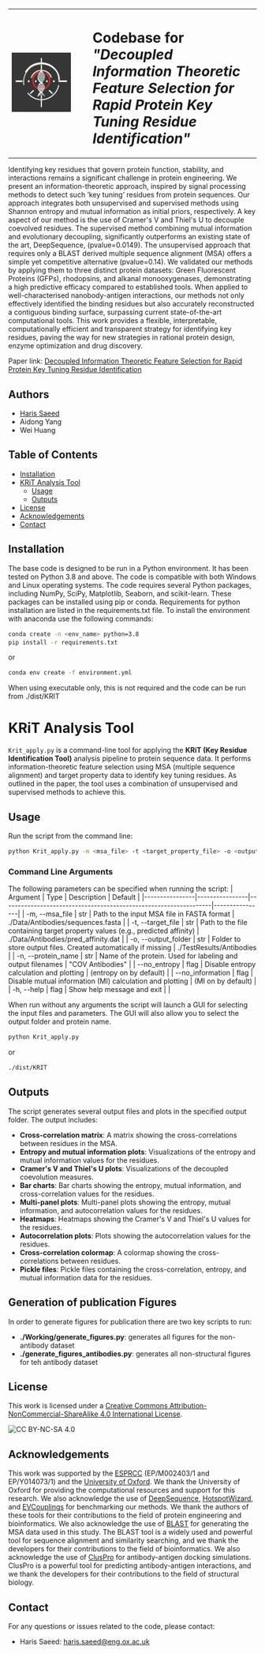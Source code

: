 <table>
  <tr>
    <td width="150">
      <img src="KRIT.png" alt="Project Logo" width="120"/>
    </td>
    <td>
      <h1>
        Codebase for <em>"Decoupled Information Theoretic Feature Selection for Rapid Protein Key Tuning Residue Identification"</em>
      </h1>
    </td>
  </tr>
</table>



Identifying key residues that govern protein function, stability, and interactions remains a significant challenge in protein engineering. We present an information-theoretic approach, inspired by signal processing methods to detect such ‘key tuning’ residues from protein sequences. Our approach integrates both unsupervised and supervised methods using Shannon entropy and mutual information as initial priors, respectively. A key aspect of our method is the use of Cramer's V and Thiel's U to decouple coevolved residues. The supervised method combining mutual information and evolutionary decoupling,  significantly outperforms an existing state of the art, DeepSequence, (pvalue=0.0149). The unsupervised approach that requires only a BLAST derived multiple sequence alignment (MSA) offers a simple yet competitive alternative (pvalue=0.14). We validated our methods by applying them to three distinct protein datasets: Green Fluorescent Proteins (GFPs), rhodopsins, and alkanal monooxygenases, demonstrating a high predictive efficacy compared to established tools. When applied to well-characterised nanobody-antigen interactions, our methods not only effectively identified the binding residues but also accurately reconstructed a contiguous binding surface, surpassing current state-of-the-art computational tools. This work provides a flexible, interpretable, computationally efficient and transparent strategy for identifying key residues, paving the way for new strategies in rational protein design, enzyme optimization and drug discovery.

Paper link: [Decoupled Information Theoretic Feature Selection for Rapid Protein Key Tuning Residue Identification](https://doi.org/10.1101/2025.05.28.653817)

## Authors
- [Haris Saeed](https://hs280portfolio.netlify.app/)
- Aidong Yang
- Wei Huang

## Table of Contents
- [Installation](#installation)
- [KRiT Analysis Tool](#krit-analysis-tool)
    - [Usage](#usage)
    - [Outputs](#outputs)
- [License](#license)
- [Acknowledgements](#acknowledgements)
- [Contact](#contact)

## Installation
The base code is designed to be run in a Python environment. It has been tested on Python 3.8 and above. The code is compatible with both Windows and Linux operating systems. The code requires several Python packages, including NumPy, SciPy, Matplotlib, Seaborn, and scikit-learn. These packages can be installed using pip or conda. Requirements for python installation are listed in the requirements.txt file. To install the environment with anaconda use the following commands:

```bash
conda create -n <env_name> python=3.8
pip install -r requirements.txt
```
or 
```bash
conda env create -f environment.yml
```

When using executable only, this is not required and the code can be run from ./dist/KRIT 

# KRiT Analysis Tool
`Krit_apply.py` is a command-line tool for applying the **KRiT (Key Residue Identification Tool)** analysis pipeline to protein sequence data. It performs information-theoretic feature selection using MSA (multiple sequence alignment) and target property data to identify key tuning residues. As outlined in the paper, the tool uses a combination of unsupervised and supervised methods to achieve this.

## Usage

Run the script from the command line:

```bash
python Krit_apply.py -m <msa_file> -t <target_property_file> -o <output_folder> -n <protein_name>
```

### Command Line Arguments
The following parameters can be specified when running the script:
| Argument	| Type	| Description	| Default |
|----------------|----------------|------------------------------------------------------------------|----------------|
| -m, --msa_file	| str	| Path to the input MSA file in FASTA format	| ./Data/Antibodies/sequences.fasta |
| -t, --target_file	| str	| Path to the file containing target property values (e.g., predicted affinity)	| ./Data/Antibodies/pred_affinity.dat |
| -o, --output_folder	| str	| Folder to store output files. Created automatically if missing	| ./TestResults/Antibodies |
| -n, --protein_name	| str	| Name of the protein. Used for labeling and output filenames	| "COV Antibodies" |
| --no_entropy	| flag	| Disable entropy calculation and plotting	| (entropy on by default) |
| --no_information	| flag	| Disable mutual information (MI) calculation and plotting	| (MI on by default) |
| -h, --help	| flag	| Show help message and exit	|  |


When run without any arguments the script will launch a GUI for selecting the input files and parameters. The GUI will also allow you to select the output folder and protein name. 

```bash
python Krit_apply.py
```
or 

```bash 
./dist/KRIT
```


## Outputs
The script generates several output files and plots in the specified output folder. The output includes:
- **Cross-correlation matrix**: A matrix showing the cross-correlations between residues in the MSA.
- **Entropy and mutual information plots**: Visualizations of the entropy and mutual information values for the residues.
- **Cramer's V and Thiel's U plots**: Visualizations of the decoupled coevolution measures.
- **Bar charts**: Bar charts showing the entropy, mutual information, and cross-correlation values for the residues.
- **Multi-panel plots**: Multi-panel plots showing the entropy, mutual information, and autocorrelation values for the residues.
- **Heatmaps**: Heatmaps showing the Cramer's V and Thiel's U values for the residues.
- **Autocorrelation plots**: Plots showing the autocorrelation values for the residues.
- **Cross-correlation colormap**: A colormap showing the cross-correlations between residues.
- **Pickle files**: Pickle files containing the cross-correlation, entropy, and mutual information data for the residues.

## Generation of publication Figures
In order to generate figures for publication there are two key scripts to run:
- **./Working/generate_figures.py**: generates all figures for the non-antibody dataset
- **./generate_figures_antibodies.py**: generates all non-structural figures for teh antibody dataset 

## License

This work is licensed under a [Creative Commons Attribution-NonCommercial-ShareAlike 4.0 International License](https://creativecommons.org/licenses/by-nc-sa/4.0/).

![CC BY-NC-SA 4.0](https://licensebuttons.net/l/by-nc-sa/4.0/88x31.png)

## Acknowledgements
This work was supported by the [ESPRCC](https://www.ukri.org/councils/epsrc/) (EP/M002403/1 and EP/Y014073/1) and the [University of Oxford](https://www.ox.ac.uk/). We thank the University of Oxford for providing the computational resources and support for this research.
We also acknowledge the use of [DeepSequence](https://github.com/debbiemarkslab/DeepSequence), [HotspotWizard](https://doi.org/10.1093/nar/gky417), and [EVCouplings](https://github.com/debbiemarkslab/EVcouplings) for benchmarking our methods. We thank the authors of these tools for their contributions to the field of protein engineering and bioinformatics. We also acknowledge the use of [BLAST](https://blast.ncbi.nlm.nih.gov/Blast.cgi) for generating the MSA data used in this study. The BLAST tool is a widely used and powerful tool for sequence alignment and similarity searching, and we thank the developers for their contributions to the field of bioinformatics. We also acknowledge the use of [ClusPro](https://cluspro.org/help.php) for antibody-antigen docking simulations. ClusPro is a powerful tool for predicting antibody-antigen interactions, and we thank the developers for their contributions to the field of structural biology.

## Contact
For any questions or issues related to the code, please contact:
- Haris Saeed: [haris.saeed@eng.ox.ac.uk](mailto:haris.saeed@eng.ox.ac.uk)



